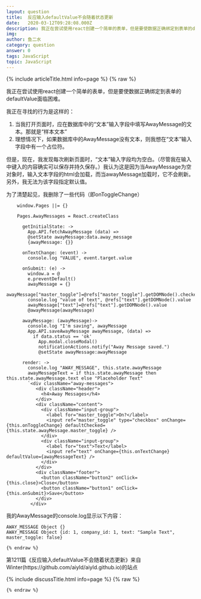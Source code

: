 ```yaml
---
layout: question
title:  反应输入defaultValue不会随着状态更新
date:   2020-03-12T09:28:08.000Z
description: 我正在尝试使用react创建一个简单的表单，但是要使数据正确绑定到表单的defaultValue面临困难。我正在寻找的行为是这样的：当我打开页面...
img: 
author: 鱼二水
category: question
answer: 0
tags: JavaScript
topic: JavaScript
---
```

<div class="article-root">
  <div class="article">
    {% include articleTitle.html info=page %}
    {% raw %}
    <div class="article-content"><p><font style="vertical-align: inherit;"><font style="vertical-align: inherit;">我正在尝试使用react创建一个简单的表单，但是要使数据正确绑定到表单的defaultValue面临困难。</font></font></p>

<p><font style="vertical-align: inherit;"><font style="vertical-align: inherit;">我正在寻找的行为是这样的：</font></font></p>

<ol>
<li><font style="vertical-align: inherit;"><font style="vertical-align: inherit;">当我打开页面时，应在数据库中的“文本”输入字段中填写AwayMessage的文本。</font><font style="vertical-align: inherit;">那就是“样本文本”</font></font></li>
<li><font style="vertical-align: inherit;"><font style="vertical-align: inherit;">理想情况下，如果数据库中的AwayMessage没有文本，则我想在“文本”输入字段中有一个占位符。</font></font></li>
</ol>

<p><font style="vertical-align: inherit;"><font style="vertical-align: inherit;">但是，现在，我发现每次刷新页面时，“文本”输入字段均为空白。</font><font style="vertical-align: inherit;">（尽管我在输入中键入的内容确实可以保存并持久保存。）我认为这是因为当AwayMessage为空对象时，输入文本字段的html会加载，而当awayMessage加载时，它不会刷新。</font><font style="vertical-align: inherit;">另外，我无法为该字段指定默认值。</font></font></p>

<p><font style="vertical-align: inherit;"><font style="vertical-align: inherit;">为了清楚起见，我删除了一些代码（即onToggleChange）</font></font></p>

<pre><code>    window.Pages ||= {}<font></font>
<font></font>
    Pages.AwayMessages = React.createClass<font></font>
<font></font>
      getInitialState: -&gt;<font></font>
        App.API.fetchAwayMessage (data) =&gt;<font></font>
        @setState awayMessage:data.away_message<font></font>
        {awayMessage: {}}<font></font>
<font></font>
      onTextChange: (event) -&gt;<font></font>
        console.log "VALUE", event.target.value<font></font>
<font></font>
      onSubmit: (e) -&gt;<font></font>
        window.a = @<font></font>
        e.preventDefault()<font></font>
        awayMessage = {}<font></font>
        awayMessage["master_toggle"]=@refs["master_toggle"].getDOMNode().checked<font></font>
        console.log "value of text", @refs["text"].getDOMNode().value<font></font>
        awayMessage["text"]=@refs["text"].getDOMNode().value<font></font>
        @awayMessage(awayMessage)<font></font>
<font></font>
      awayMessage: (awayMessage)-&gt;<font></font>
        console.log "I'm saving", awayMessage<font></font>
        App.API.saveAwayMessage awayMessage, (data) =&gt;<font></font>
          if data.status == 'ok'<font></font>
            App.modal.closeModal()<font></font>
            notificationActions.notify("Away Message saved.")<font></font>
            @setState awayMessage:awayMessage<font></font>
<font></font>
      render: -&gt;<font></font>
        console.log "AWAY_MESSAGE", this.state.awayMessage<font></font>
        awayMessageText = if this.state.awayMessage then this.state.awayMessage.text else "Placeholder Text"<font></font>
        `&lt;div className="away-messages"&gt;<font></font>
           &lt;div className="header"&gt;<font></font>
             &lt;h4&gt;Away Messages&lt;/h4&gt;<font></font>
           &lt;/div&gt;<font></font>
           &lt;div className="content"&gt;<font></font>
             &lt;div className="input-group"&gt;<font></font>
               &lt;label for="master_toggle"&gt;On?&lt;/label&gt;<font></font>
               &lt;input ref="master_toggle" type="checkbox" onChange={this.onToggleChange} defaultChecked={this.state.awayMessage.master_toggle} /&gt;<font></font>
             &lt;/div&gt;<font></font>
             &lt;div className="input-group"&gt;<font></font>
               &lt;label for="text"&gt;Text&lt;/label&gt;<font></font>
               &lt;input ref="text" onChange={this.onTextChange} defaultValue={awayMessageText} /&gt;<font></font>
             &lt;/div&gt;<font></font>
           &lt;/div&gt;<font></font>
           &lt;div className="footer"&gt;<font></font>
             &lt;button className="button2" onClick={this.close}&gt;Close&lt;/button&gt;<font></font>
             &lt;button className="button1" onClick={this.onSubmit}&gt;Save&lt;/button&gt;<font></font>
           &lt;/div&gt;<font></font>
         &lt;/div&gt;<font></font>
</code></pre>

<p><font style="vertical-align: inherit;"><font style="vertical-align: inherit;">我的AwayMessage的console.log显示以下内容：</font></font></p>

<pre><code>AWAY_MESSAGE Object {}<font></font>
AWAY_MESSAGE Object {id: 1, company_id: 1, text: "Sample Text", master_toggle: false}<font></font>
</code></pre></div>
    {% endraw %}
  </div>
  <p class="winter_mark">第1211篇《反应输入defaultValue不会随着状态更新》来自Winter(https://github.com/aiyld/aiyld.github.io)的站点</p>
  <div class="discuss-wrapper">
    {% include discussTitle.html info=page %}
    {% raw %}
    
    {% endraw %}
  </div>
<div>
